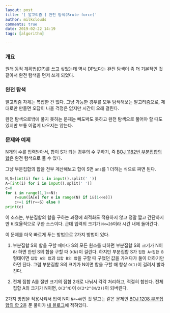 ```yaml
---
layout: post
title: '[ 알고리즘 ] 완전 탐색(Brute-force)'
author: milkclouds
comments: true
date: 2019-02-22 14:19
tags: [algorithm]

---
```



### 개요  
원래 동적 계획법(DP)를 쓰고 싶었는데 역시 DP보다는 완전 탐색이 좀 더 기본적인 것 같아서 완전 탐색을 먼저 쓰게 되었다.  


### 완전 탐색  
알고리즘 자체는 복잡한 건 없다. 그냥 가능한 경우를 모두 탐색해보는 알고리즘으로, 제대로만 만들면 오답이 나올 걱정은 없지만 시간이 오래 걸린다.  

완전 탐색으로밖에 풀지 못하는 문제는 빼도박도 못하고 완전 탐색으로 풀어야 할 때도 있지만 보통 어렵게 나오지는 않는다.  


### 문제와 예제   
N개의 수를 입력받아서, 합이 S가 되는 경우의 수 구하기, 즉 [BOJ 1182번 부분집합의 합](https://icpc.me/1182)은 완전 탐색으로 풀 수 있다.  

그냥 부분집합의 합을 전부 계산해보고 합이 S면 `ans`를 1 더하는 식으로 짜면 된다.  

```python
N,S=[int(i) for i in input().split(' ')]
A=[int(i) for i in input().split(' ')]
c=0
for i in range(1,1<<N):
    r=sum([A[e] for e in range(N) if i&(1<<e)])
    c+=1 if(r==S) else 0
print(c)
```

이 소스는, 부분집합의 합을 구하는 과정에 최적화도 적용하지 않고 정말 짧고 간단하지만 비효율적으로 구한 소스이다. 근데 입력의 크기가 `N<=20`이라 시간 내에 돌아간다.  

이 문제를 더욱 빠르게 푸는 방법으로 2가지 방법이 있다.

1. 부분집합 S의 합을 구할 때마다 S의 모든 원소를 더하면 부분집합 S의 크기가 N이라 하면 한번 S의 합을 구할 때 `O(N)`이 걸린다. 하지만 부분집합 S가 `집합 A+집합 B` 형태이면 `집합 A의 합`과 `집합 B의 합`을 구할 때 구했던 값을 가져다가 둘이 더하기만 하면 된다. 그럼 부분집합 S의 크기가 N이면 합을 구할 때 항상 `O(1)`이 걸려서 빨라진다.

2. 전체 집합 A를 절반 크기의 집합 2개로 나눠서 각각 처리하고, 적절히 합친다. 전체 집합 A의 크기가 N이면, `O(2^N)`이 `O(2*2^(N/2))`이 되버린다.

2가지 방법을 적용시켜서 입력 N이 `N<=40`인 것 말고는 같은 문제인 [BOJ 1208 부분집합의 합 2](https://icpc.me/1208)을 푼 풀이가 [내 블로그](https://milkclouds.github.io/2019/02/14/BOJ-1208-%EB%B6%80%EB%B6%84%EC%A7%91%ED%95%A9%EC%9D%98-%ED%95%A9-2/)에 적혀있다.



